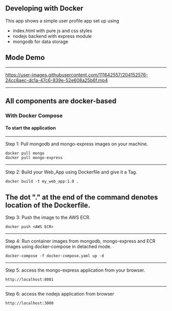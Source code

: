 ## Developing with Docker

This app shows a simple user profile app set up using 
- index.html with pure js and css styles
- nodejs backend with express module
- mongodb for data storage
## Mode Demo

---

https://user-images.githubusercontent.com/111642557/204152576-24cc8aec-dc1a-47c6-839e-52e608a25b6f.mp4

---

## All components are docker-based

### With Docker Compose

#### To start the application
---
Step 1: Pull mongodb and mongo-express images on your machine.

    docker pull mongo
    docker pull mongo-express
---
Step 2: Build your Web_App using Dockerfile and give it a Tag.

    docker build -t my_web_app:1.0 .
    
The dot "." at the end of the command denotes location of the Dockerfile.
---
Step 3: Push the image to the AWS ECR.

    docker push <AWS ECR> 
--- 
Step 4: Run container images from mongodb, mongo-express and ECR images using docker-compose in detached mode.

    docker-compose -f docker-compose.yaml up -d
---
Step 5: access the mongo-express application from your browser.

    http://localhost:8081
---
Step 6: access the nodejs application from browser 

    http://localhost:3000
